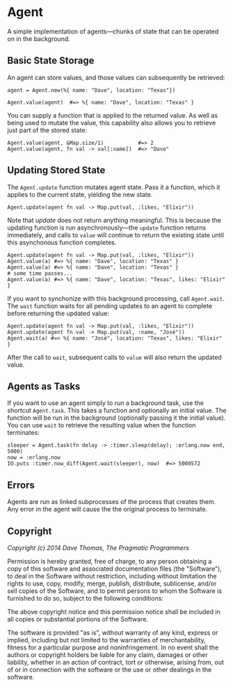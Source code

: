 # Agent

A simple implementation of agents—chunks of state that
can be operated on in the background.

## Basic State Storage

An agent can store values, and those values can subsequently be retrieved:

    agent = Agent.new(%{ name: "Dave", location: "Texas"})

    Agent.value(agent)  #=> %{ name: "Dave", location: "Texas" }

You can supply a function that is applied to the returned value.
As well as being used to mutate the value, this capability also
allows you to retrieve just part of the stored state:

    Agent.value(agent, &Map.size/1)           #=> 2
    Agent.value(agent, fn val -> val[:name])  #=> "Dave"

## Updating Stored State

The `Agent.update` function mutates agent state. Pass it a function,
which it applies to the current state, yielding the new state.

    Agent.update(agent fn val -> Map.put(val, :likes, "Elixir"))

Note that _update_ does not return anything meaningful. This is
because the updating function is run asynchronously—the `update` function
returns immediately, and calls to `value` will continue to return the
existing state until this asynchonous function completes.

    Agent.update(agent fn val -> Map.put(val, :likes, "Elixir"))
    Agent.value(a) #=> %{ name: "Dave", location: "Texas" }
    Agent.value(a) #=> %{ name: "Dave", location: "Texas" }
    # some time passes...
    Agent.value(a) #=> %{ name: "Dave", location: "Texas", likes: "Elixir" }

If you want to synchonize with this background processing, call
`Agent.wait`. The `wait` function waits for all pending updates to an agent
to complete before returning the updated value:

    Agent.update(agent fn val -> Map.put(val, :likes, "Elixir"))
    Agent.update(agent fn val -> Map.put(val, :name, "José"))
    Agent.wait(a) #=> %{ name: "José", location: "Texas", likes: "Elixir" }

After the call to `wait`, subsequent calls to `value` will also return
the updated value.

## Agents as Tasks

If you want to use an agent simply to run a background task, use the
shortcut `Agent.task`. This takes a function and optionally an initial
value. The function will be run in the background (optionally passing it the
initial value). You can use `wait` to retrieve the resulting value when the
function terminates:

    sleeper = Agent.task(fn delay -> :timer.sleep(delay); :erlang.now end, 5000)
    now = :erlang.now
    IO.puts :timer.now_diff(Agent.wait(sleeper), now)  #=> 5000572

## Errors

Agents are run as linked subprocesses of the process that creates them.
Any error in the agent will cause the the original process to terminate.

## Copyright

_Copyright (c) 2014 Dave Thomas, The Pragmatic Programmers_

Permission is hereby granted, free of charge, to any person obtaining a copy
of this software and associated documentation files (the "Software"), to deal
in the Software without restriction, including without limitation the rights
to use, copy, modify, merge, publish, distribute, sublicense, and/or sell
copies of the Software, and to permit persons to whom the Software is
furnished to do so, subject to the following conditions:

The above copyright notice and this permission notice shall be included in
all copies or substantial portions of the Software.

The software is provided "as is", without warranty of any kind, express or
implied, including but not limited to the warranties of merchantability,
fitness for a particular purpose and noninfringement. In no event shall the
authors or copyright holders be liable for any claim, damages or other
liability, whether in an action of contract, tort or otherwise, arising from,
out of or in connection with the software or the use or other dealings in
the software.
